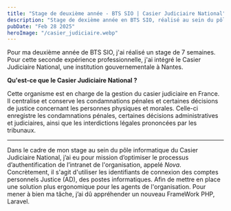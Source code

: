 ```yaml
---
title: "Stage de deuxième année - BTS SIO | Casier Judiciaire National"
description: "Stage de dexième année en BTS SIO, réalisé au sein du pôle informatique du Casier Judiciaire National, situé à Nantes"
pubDate: "Feb 28 2025"
heroImage: "/casier_judiciaire.webp"
---
```


Pour ma deuxième année de BTS SIO, j'ai réalisé un stage de 7 semaines. Pour cette seconde expérience professionnelle,
j'ai intégré le Casier Judiciaire National, une institution gouvernementale à Nantes.

**Qu'est-ce que le Casier Judiciaire National ?**

Cette organisme est en charge de la gestion du casier judiciaire en France. Il centralise et conserve les condamnations pénales et certaines décisions de justice concernant les personnes physiques et morales.
Celle-ci enregistre les condamnations pénales, certaines décisions administratives et judiciaires, ainsi que les interdictions légales prononcées par les tribunaux.

---

Dans le cadre de mon stage au sein du pôle informatique du Casier Judiciaire National, j’ai eu pour mission d’optimiser le processus d’authentification de l’intranet de l'organisation, appelé _Nova_. Concrètement, il s'agit d'utiliser les identifiants de connexion des comptes personnels Justice (AD), des postes informatiques. Afin de mettre en place une solution plus ergonomique pour les agents de l'organisation. Pour mener à bien ma tâche, j’ai dû appréhender un nouveau FrameWork PHP, Laravel.
